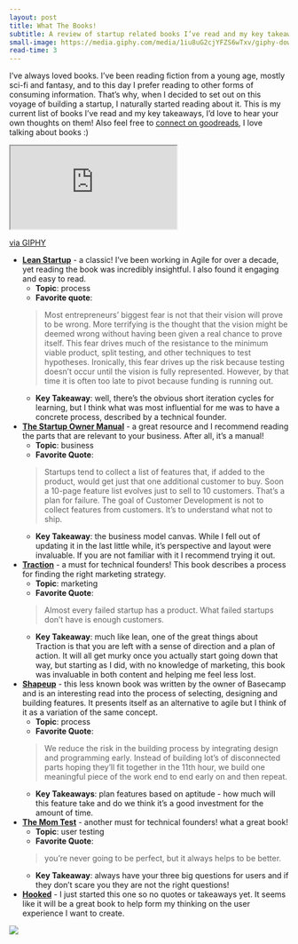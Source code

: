 ```yaml
---
layout: post
title: What The Books!
subtitle: A review of startup related books I’ve read and my key takeaways from each
small-image: https://media.giphy.com/media/1iu8uG2cjYFZS6wTxv/giphy-downsized.gif
read-time: 3
---
```

I’ve always loved books. I’ve been reading fiction from a young age, mostly sci-fi and fantasy, and to this day I prefer reading to other forms of consuming information. That’s why, when I decided to set out on this voyage of building a startup, I naturally started reading about it. This is my current list of books I’ve read and my key takeaways, I’d love to hear your own thoughts on them! Also feel free to <a href="https://www.goodreads.com/friend/i?invite_token=Mzc0MGVkZDUtMzQ3Mi00MjBlLThhZDItMDFkNWEwZDhiMTUz" target="_blank">connect on goodreads</a>, I love talking about books :)

<iframe src="https://giphy.com/embed/1iu8uG2cjYFZS6wTxv" class="post-image post-gif" allowFullScreen></iframe><p><a href="https://giphy.com/gifs/kitty-smart-1iu8uG2cjYFZS6wTxv">via GIPHY</a></p>

* **<a href="https://www.goodreads.com/book/show/10127019-the-lean-startup" target="_blank">Lean Startup</a>** - a classic! I’ve been working in Agile for over a decade, yet reading the book was incredibly insightful. I also found it engaging and easy to read.
  * **Topic**: process
  * **Favorite quote**:
   > Most entrepreneurs’ biggest fear is not that their vision will prove to be wrong. More terrifying is the thought that the vision might be deemed wrong without having been given a real chance to prove itself. This fear drives much of the resistance to the minimum viable product, split testing, and other techniques to test hypotheses. Ironically, this fear drives up the risk because testing doesn’t occur until the vision is fully represented. However, by that time it is often too late to pivot because funding is running out.
   * **Key Takeaway**: well, there’s the obvious short iteration cycles for learning, but I think what was most influential for me was to have a concrete process, described by a technical founder.
* **<a href="https://www.goodreads.com/book/show/13557008-the-startup-owner-s-manual" target="_blank">The Startup Owner Manual</a>** - a great resource and I recommend reading the parts that are relevant to your business. After all, it’s a manual! 
  * **Topic**: business
  * **Favorite Quote**:
  > Startups tend to collect a list of features that, if added to the product, would get just that one additional customer to buy. Soon a 10-page feature list evolves just to sell to 10 customers. That’s a plan for failure. The goal of Customer Development is not to collect features from customers. It’s to understand what not to ship.
  * **Key Takeaway**: the business model canvas. While I fell out of updating it in the last little while, it’s perspective and layout were invaluable. If you are not familiar with it I recommend trying it out.
* **<a href="https://www.goodreads.com/book/show/22091581-traction" target="_blank">Traction</a>** - a must for technical founders! This book describes a process for finding the right marketing strategy.
  * **Topic**: marketing
  * **Favorite Quote**:
  > Almost every failed startup has a product. What failed startups don’t have is enough customers.
  * **Key Takeaway**: much like lean, one of the great things about Traction is that you are left with a sense of direction and a plan of action. It will all get murky once you actually start going down that way, but starting as I did, with no knowledge of marketing, this book was invaluable in both content and helping me feel less lost.
* **<a href="https://basecamp.com/shapeup" target="_blank">Shapeup</a>** - this less known book was written by the owner of Basecamp and is an interesting read into the process of selecting, designing and building features. It presents itself as an alternative to agile but I think of it as a variation of the same concept.
  * **Topic**: process
  * **Favorite Quote**:
  > We reduce the risk in the building process by integrating design and programming early. Instead of building lot’s of disconnected parts hoping they’ll fit together in the 11th hour, we build one meaningful piece of the work end to end early on and then repeat.
  * **Key Takeaways**: plan features based on aptitude - how much will this feature take and do we think it’s a good investment for the amount of time.
* **<a href="https://www.goodreads.com/book/show/52283963-the-mom-test" target="_blank">The Mom Test</a>** - another must for technical founders! what a great book!
  * **Topic**: user testing
  * **Favorite Quote**:
  > you’re never going to be perfect, but it always helps to be better.
  * **Key Takeaway**: always have your three big questions for users and if they don’t scare you they are not the right questions!
* **<a href="https://www.goodreads.com/book/show/22668729-hooked" target="_blank">Hooked</a>** - I just started this one so no quotes or takeaways yet. It seems like it will be a great book to help form my thinking on the user experience I want to create.

<span class="inline-post-image"><img src="{{ site.baseurl }}/assets/img/books_meme.jpg" class="post-image" /></span>
